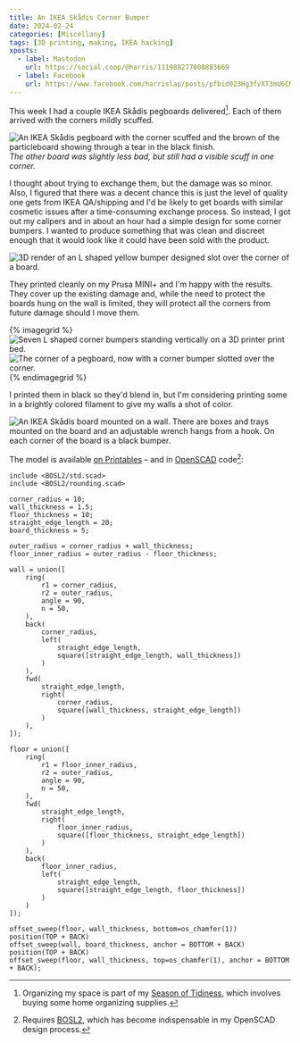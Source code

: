 ```yaml
---
title: An IKEA Skådis Corner Bumper
date: 2024-02-24
categories: [Miscellany]
tags: [3D printing, making, IKEA hacking]
xposts:
  - label: Mastodon
    url: https://social.coop/@harris/111988277008883669
  - label: Facebook
    url: https://www.facebook.com/harrislap/posts/pfbid023Hg3fvXT3mU6CMHGYwoq8KZfEBEXMzD6DKKTUgxPX1U6Ps7pJbGtNd8xjHeaZYhdl
---
```


This week I had a couple IKEA Skådis pegboards delivered[^1]. Each of them arrived with the corners mildly scuffed.

![An IKEA Skådis pegboard with the corner scuffed and the brown of the particleboard showing through a tear in the black finish.](/media/ikea-skadis-corner-bumper/corner-scuff.jpg)  
_The other board was slightly less bad, but still had a visible scuff in one corner._

I thought about trying to exchange them, but the damage was so minor. Also, I figured that there was a decent chance this is just the level of quality one gets from IKEA QA/shipping and I'd be likely to get boards with similar cosmetic issues after a time-consuming exchange process. So instead, I got out my calipers and in about an hour had a simple design for some corner bumpers. I wanted to produce something that was clean and discreet enough that it would look like it could have been sold with the product.

![3D render of an L shaped yellow bumper designed slot over the corner of a board.](/media/ikea-skadis-corner-bumper/scad.png)

They printed cleanly on my Prusa MINI+ and I'm happy with the results. They cover up the existing damage and, while the need to protect the boards hung on the wall is limited, they will protect all the corners from future damage should I move them.

{% imagegrid %}
![Seven L shaped corner bumpers standing vertically on a 3D printer print bed.](/media/ikea-skadis-corner-bumper/print-bed.jpg)
![The corner of a pegboard, now with a corner bumper slotted over the corner.](/media/ikea-skadis-corner-bumper/corner-bumper.jpg)
{% endimagegrid %}

I printed them in black so they'd blend in, but I'm considering printing some in a brightly colored filament to give my walls a shot of color.

![An IKEA Skådis board mounted on a wall. There are boxes and trays mounted on the board and an adjustable wrench hangs from a hook. On each corner of the board is a black bumper.](/media/ikea-skadis-corner-bumper/on-wall.jpg)

The model is available [on Printables][] – and in [OpenSCAD][] code[^2]:

```openscad
include <BOSL2/std.scad>
include <BOSL2/rounding.scad>

corner_radius = 10;
wall_thickness = 1.5;
floor_thickness = 10;
straight_edge_length = 20;
board_thickness = 5;

outer_radius = corner_radius + wall_thickness;
floor_inner_radius = outer_radius - floor_thickness;

wall = union([
    ring(
        r1 = corner_radius,
        r2 = outer_radius,
        angle = 90,
        n = 50,
    ),
    back(
        corner_radius,
        left(
            straight_edge_length,
            square([straight_edge_length, wall_thickness])
        )
    ),
    fwd(
        straight_edge_length,
        right(
            corner_radius,
            square([wall_thickness, straight_edge_length])
        )
    ),
]);

floor = union([
    ring(
        r1 = floor_inner_radius,
        r2 = outer_radius,
        angle = 90,
        n = 50,
    ),
    fwd(
        straight_edge_length,
        right(
            floor_inner_radius,
            square([floor_thickness, straight_edge_length])
        )
    ),
    back(
        floor_inner_radius,
        left(
            straight_edge_length,
            square([straight_edge_length, floor_thickness])
        )
    )
]);

offset_sweep(floor, wall_thickness, bottom=os_chamfer(1))
position(TOP + BACK)
offset_sweep(wall, board_thickness, anchor = BOTTOM + BACK)
position(TOP + BACK)
offset_sweep(floor, wall_thickness, top=os_chamfer(1), anchor = BOTTOM + BACK);
```

[^1]: Organizing my space is part of my [Season of Tidiness](/2024/01/season-of-tidiness/), which involves buying some home organizing supplies.
[^2]: Requires [BOSL2][], which has become indispensable in my OpenSCAD design process.

[on Printables]: https://www.printables.com/model/778267-ikea-skadis-corner-bumper
[OpenSCAD]: https://www.openscad.org/
[BOSL2]: https://github.com/BelfrySCAD/BOSL2

